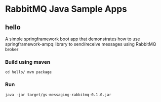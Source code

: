 # RabbitMQ Java Sample Apps

## hello
   A simple springframework boot app that demonstrates how to use springframework-ampq library to send/receive messages using RabbitMQ broker

### Build using maven 
`
cd hello/
mvn package
`
### Run
`
java -jar target/gs-messaging-rabbitmq-0.1.0.jar
`

